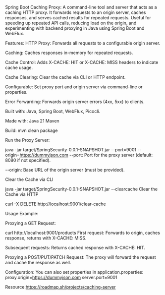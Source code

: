 Spring Boot Caching Proxy:
A command-line tool and server that acts as a caching HTTP proxy. It forwards requests to an origin server, caches responses, and serves cached results for repeated requests. Useful for speeding up repeated API calls, reducing load on the origin, and experimenting with backend proxying in Java using Spring Boot and WebFlux.

Features:
HTTP Proxy: Forwards all requests to a configurable origin server.

Caching: Caches responses in-memory for repeated requests.

Cache Control: Adds X-CACHE: HIT or X-CACHE: MISS headers to indicate cache usage.

Cache Clearing: Clear the cache via CLI or HTTP endpoint.

Configurable: Set proxy port and origin server via command-line or properties.

Error Forwarding: Forwards origin server errors (4xx, 5xx) to clients.

Built with: Java, Spring Boot, WebFlux, Picocli.


Made with:
Java 21
Maven 

Build:
mvn clean package

Run the Proxy Server:

java -jar target/SpringSecurity-0.0.1-SNAPSHOT.jar --port=9001 --origin=https://dummyjson.com
--port: Port for the proxy server (default: 8080 if not specified).

--origin: Base URL of the origin server (must be provided).

Clear the Cache via CLI

java -jar target/SpringSecurity-0.0.1-SNAPSHOT.jar --clearcache
Clear the Cache via HTTP

curl -X DELETE http://localhost:9001/clear-cache

Usage Example:

Proxying a GET Request:

curl http://localhost:9001/products
First request: Forwards to origin, caches response, returns with X-CACHE: MISS.

Subsequent requests: Returns cached response with X-CACHE: HIT.

Proxying a POST/PUT/PATCH Request:
The proxy will forward the request and cache the response as well.

Configuration:
You can also set properties in application.properties:
proxy.origin=https://dummyjson.com
server.port=9001

Resource:https://roadmap.sh/projects/caching-server
